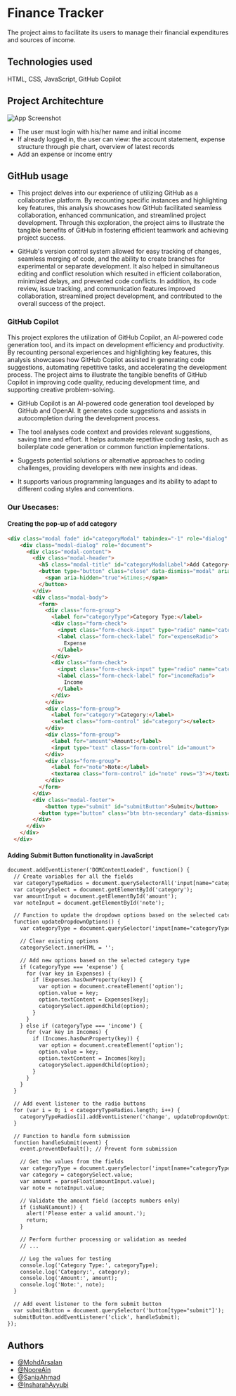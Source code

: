 
# Finance Tracker

The project aims to facilitate its users to manage their financial expenditures and sources of income. 
 

## Technologies used

HTML, CSS, JavaScript, GitHub Copilot
## Project Architechture

![App Screenshot](https://github-production-user-asset-6210df.s3.amazonaws.com/94756953/248468316-2d937039-150c-4e8a-a10d-24a315ceaa1f.png?X-Amz-Algorithm=AWS4-HMAC-SHA256&X-Amz-Credential=AKIAIWNJYAX4CSVEH53A%2F20230624%2Fus-east-1%2Fs3%2Faws4_request&X-Amz-Date=20230624T112334Z&X-Amz-Expires=300&X-Amz-Signature=3335d5c565185e79c200ced6ee2e1983a17be5cb5adb7784d1ad13a4ea56bc28&X-Amz-SignedHeaders=host&actor_id=94756953&key_id=0&repo_id=656792041)


- The user must login with his/her name and initial income
- If already logged in, the user can view: the account statement, expense structure through pie chart, overview of latest records
- Add an expense or income entry



## GitHub usage

- This project delves into our experience of utilizing GitHub as a collaborative platform. By recounting specific instances and highlighting key features, this analysis showcases how GitHub facilitated seamless collaboration, enhanced communication, and streamlined project development. Through this exploration, the project aims to illustrate the tangible benefits of GitHub in fostering efficient teamwork and achieving project success.

- GitHub's version control system allowed for easy tracking of changes, seamless merging of code, and the ability to create branches for experimental or separate development. It also helped in simultaneous editing and conflict resolution which resulted in efficient collaboration, minimized delays, and prevented code conflicts. In addition, its code review, issue tracking, and communication features improved collaboration, streamlined project development, and contributed to the overall success of the project.

### GitHub Copilot

This project explores the utilization of GitHub Copilot, an AI-powered code generation tool, and its impact on development efficiency and productivity. By recounting personal experiences and highlighting key features, this analysis showcases how GitHub Copilot assisted in generating code suggestions, automating repetitive tasks, and accelerating the development process. The project aims to illustrate the tangible benefits of GitHub Copilot in improving code quality, reducing development time, and supporting creative problem-solving.

- GitHub Copilot is an AI-powered code generation tool developed by GitHub and OpenAI. It generates code suggestions and assists in autocompletion during the development process. 

- The tool analyses code context and provides relevant suggestions, saving time and effort. It helps automate repetitive coding tasks, such as boilerplate code generation or common function implementations. 

- Suggests potential solutions or alternative approaches to coding challenges, providing developers with new insights and ideas.

- It supports various programming languages and its ability to adapt to different coding styles and conventions. 

### Our Usecases: 

#### Creating the pop-up of add category

```html
<div class="modal fade" id="categoryModal" tabindex="-1" role="dialog" aria-labelledby="categoryModalLabel" aria-hidden="true">
    <div class="modal-dialog" role="document">
      <div class="modal-content">
        <div class="modal-header">
          <h5 class="modal-title" id="categoryModalLabel">Add Category</h5>
          <button type="button" class="close" data-dismiss="modal" aria-label="Close">
            <span aria-hidden="true">&times;</span>
          </button>
        </div>
        <div class="modal-body">
          <form>
            <div class="form-group">
              <label for="categoryType">Category Type:</label>
              <div class="form-check">
                <input class="form-check-input" type="radio" name="categoryType" id="expenseRadio" value="expense" checked>
                <label class="form-check-label" for="expenseRadio">
                  Expense
                </label>
              </div>
              <div class="form-check">
                <input class="form-check-input" type="radio" name="categoryType" id="incomeRadio" value="income">
                <label class="form-check-label" for="incomeRadio">
                  Income
                </label>
              </div>
            </div>
            <div class="form-group">
              <label for="category">Category:</label>
              <select class="form-control" id="category"></select>
            </div>
            <div class="form-group">
              <label for="amount">Amount:</label>
              <input type="text" class="form-control" id="amount">
            </div>
            <div class="form-group">
              <label for="note">Note:</label>
              <textarea class="form-control" id="note" rows="3"></textarea>
            </div>
          </form>
        </div>
        <div class="modal-footer">
            <button type="submit" id="submitButton">Submit</button>
          <button type="button" class="btn btn-secondary" data-dismiss="modal">Close</button>
        </div>
      </div>
    </div>
  </div>

```

#### Adding Submit Button functionality in JavaScript

```html
document.addEventListener('DOMContentLoaded', function() {
  // Create variables for all the fields
  var categoryTypeRadios = document.querySelectorAll('input[name="categoryType"]');
  var categorySelect = document.getElementById('category');
  var amountInput = document.getElementById('amount');
  var noteInput = document.getElementById('note');

  // Function to update the dropdown options based on the selected category type
  function updateDropdownOptions() {
    var categoryType = document.querySelector('input[name="categoryType"]:checked').value;

    // Clear existing options
    categorySelect.innerHTML = '';

    // Add new options based on the selected category type
    if (categoryType === 'expense') {
      for (var key in Expenses) {
        if (Expenses.hasOwnProperty(key)) {
          var option = document.createElement('option');
          option.value = key;
          option.textContent = Expenses[key];
          categorySelect.appendChild(option);
        }
      }
    } else if (categoryType === 'income') {
      for (var key in Incomes) {
        if (Incomes.hasOwnProperty(key)) {
          var option = document.createElement('option');
          option.value = key;
          option.textContent = Incomes[key];
          categorySelect.appendChild(option);
        }
      }
    }
  }

  // Add event listener to the radio buttons
  for (var i = 0; i < categoryTypeRadios.length; i++) {
    categoryTypeRadios[i].addEventListener('change', updateDropdownOptions);
  }

  // Function to handle form submission
  function handleSubmit(event) {
    event.preventDefault(); // Prevent form submission

    // Get the values from the fields
    var categoryType = document.querySelector('input[name="categoryType"]:checked').value;
    var category = categorySelect.value;
    var amount = parseFloat(amountInput.value);
    var note = noteInput.value;

    // Validate the amount field (accepts numbers only)
    if (isNaN(amount)) {
      alert('Please enter a valid amount.');
      return;
    }

    // Perform further processing or validation as needed
    // ...

    // Log the values for testing
    console.log('Category Type:', categoryType);
    console.log('Category:', category);
    console.log('Amount:', amount);
    console.log('Note:', note);
  }

  // Add event listener to the form submit button
  var submitButton = document.querySelector('button[type="submit"]');
  submitButton.addEventListener('click', handleSubmit);
});

```
## Authors

- [@MohdArsalan](https://github.com/simplyarsa)
- [@NooreAin](https://github.com/ain-py)
- [@SaniaAhmad](https://www.github.com/saniaahmad6)
- [@InsharahAyyubi](hhttps://github.com/insharahAyyubi)

